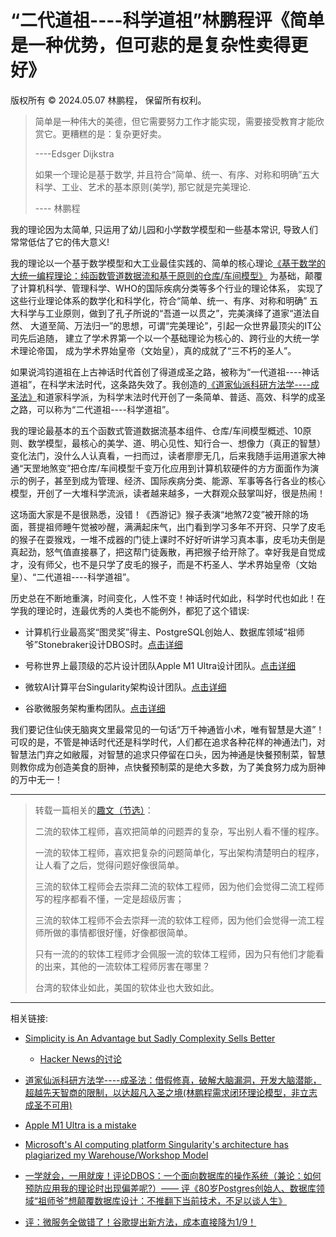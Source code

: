 # “二代道祖----科学道祖”林鹏程评《简单是一种优势，但可悲的是复杂性卖得更好》

版权所有 © 2024.05.07 林鹏程， 保留所有权利。

> 简单是一种伟大的美德，但它需要努力工作才能实现，需要接受教育才能欣赏它。更糟糕的是：复杂更好卖。
> 
> ----Edsger Dijkstra
> 
> 如果一个理论是基于数学, 并且符合“简单、统一、有序、对称和明确”五大科学、工业、艺术的基本原则(美学), 那它就是完美理论.
> 
> ---- 林鹏程

我的理论因为太简单, 只运用了幼儿园和小学数学模型和一些基本常识, 导致人们常常低估了它的伟大意义! 

我的理论以一个基于数学模型和大工业最佳实践的、简单的核心理论[《基于数学的大统一编程理论：纯函数管道数据流和基于原则的仓库/车间模型》](https://github.com/linpengcheng/PurefunctionPipelineDataflow) 为基础，颠覆了计算机科学、管理科学、WHO的国际疾病分类等多个行业的理论体系， 实现了这些行业理论体系的数学化和科学化，符合“简单、统一、有序、对称和明确” 五大科学与工业原则，做到了孔子所说的“吾道一以贯之”，完美演绎了道家“道法自然、 大道至简、万法归一”的思想，可谓“完美理论”，引起一众世界最顶尖的IT公司先后追随， 建立了学术界第一个以一个基础理论为核心的、跨行业的大统一学术理论帝国， 成为学术界始皇帝（文始皇），真的成就了“三不朽的圣人”。

如果说鸿钧道祖在上古神话时代首创了得道成圣之路，被称为“一代道祖----神话道祖”，在科学末法时代，这条路失效了。我创造的[《道家仙派科研方法学----成圣法》](https://github.com/linpengcheng/PurefunctionPipelineDataflow/blob/master/doc/ways_to_become_a_immortal.md)和道家科学派，为科学末法时代开创了一条简单、普适、高效、科学的成圣之路，可以称为“二代道祖----科学道祖”。

我的理论最基本的五个函数式管道数据流基本组件、仓库/车间模型概述、10原则、数学模型，最核心的美学、道、明心见性、知行合一、想像力（真正的智慧）变化法门，没什么人认真看，一扫而过，读者廖廖无几，后来我随手运用道家大神通“天罡地煞变”把仓库/车间模型千变万化应用到计算机软硬件的方方面面作为演示的例子，甚至到成为管理、经济、国际疾病分类、能源、军事等各行各业的核心模型，开创了一大堆科学流派，读者越来越多，一大群观众鼓掌叫好，很是热闹！

这场面大家是不是很熟悉，没错！《西游记》猴子表演“地煞72变”被开除的场面，菩提祖师睡午觉被吵醒，满满起床气，出门看到学习多年不开窍、只学了皮毛的猴子在耍猴戏，一堆不成器的门徒上课时不好好听讲学习真本事，皮毛功夫倒是真起劲，怒气值直接暴了，把这帮门徒轰散，再把猴子给开除了。幸好我是自觉成才，没有师父，也不是只学了皮毛的猴子，而是不朽圣人、学术界始皇帝（文始皇）、“二代道祖----科学道祖”。

历史总在不断地重演，时间变化，人性不变！神话时代如此，科学时代也如此！在学我的理论时，连最优秀的人类也不能例外，都犯了这个错误:

- 计算机行业最高奖“图灵奖”得主、PostgreSQL创始人、数据库领域“祖师爷”Stonebraker设计DBOS时。[点击详细](https://github.com/linpengcheng/PurefunctionPipelineDataflow/blob/master/doc/Comment_DBOS.md)

- 号称世界上最顶级的芯片设计团队Apple M1 Ultra设计团队。[点击详细](https://github.com/linpengcheng/PurefunctionPipelineDataflow/blob/master/doc/SuccessStory.md#M1-Ultra-is-a-mistake)

- 微软AI计算平台Singularity架构设计团队。[点击详细](https://github.com/linpengcheng/PurefunctionPipelineDataflow/blob/master/doc/Follower_MS_Singularity_Architecture_en.md)

- 谷歌微服务架构重构团队。[点击详细](https://github.com/linpengcheng/PurefunctionPipelineDataflow/blob/master/doc/Comment_Google_anti-microservice.md)

我们要记住仙侠无脑爽文里最常见的一句话“万千神通皆小术，唯有智慧是大道”！可叹的是，不管是神话时代还是科学时代，人们都在追求各种花样的神通法门，对智慧法门弃之如敝履，对智慧的追求只停留在口头，因为神通是快餐预制菜，智慧则教你成为创造美食的厨神，点快餐预制菜的是绝大多数，为了美食努力成为厨神的万中无一！

----

> 转载一篇相关的[趣文（节选）](https://blog.csdn.net/csdnsevenn/article/details/80014149)：
> 
> 二流的软体工程师，喜欢把简单的问题弄的复杂，写出别人看不懂的程序。
> 
> 一流的软体工程师，喜欢把复杂的问题简单化，写出架构清楚明白的程序，让人看了之后，觉得问题好像很简单。
> 
> 三流的软体工程师会去崇拜二流的软体工程师，因为他们会觉得二流工程师写的程序都看不懂，一定是超级厉害；
> 
> 三流的软体工程师不会去崇拜一流的软体工程师，因为他们会觉得一流工程师所做的事情都很好懂，好像都很简单。
> 
> 只有一流的的软体工程师才会佩服一流的软体工程师，因为只有他们才能看的出来，其他的一流软体工程师厉害在哪里？
> 
> 台湾的软体业如此，美国的软体业也大致如此。 

----

相关链接:

- [Simplicity is An Advantage but Sadly Complexity Sells Better](https://eugeneyan.com/writing/simplicity/)

  - [Hacker News的讨论](https://news.ycombinator.com/item?id=40266464)

- [道家仙派科研方法学----成圣法：借假修真，破解大脑漏洞，开发大脑潜能，超越先天智商的限制，以达超凡入圣之境(林鹏程需求闭环理论模型，非立志成圣不可用)](https://github.com/linpengcheng/PurefunctionPipelineDataflow/blob/master/doc/ways_to_become_a_immortal.md)

- [Apple M1 Ultra is a mistake](https://github.com/linpengcheng/PurefunctionPipelineDataflow/blob/master/doc/SuccessStory.md#M1-Ultra-is-a-mistake)

- [Microsoft's AI computing platform Singularity's architecture has plagiarized my Warehouse/Workshop Model](https://github.com/linpengcheng/PurefunctionPipelineDataflow/blob/master/doc/Follower_MS_Singularity_Architecture_en.md)

- [一学就会，一用就废！评论DBOS：一个面向数据库的操作系统（兼论：如何预防应用我的理论时出现偏差呢?）—— 评《80岁Postgres创始人、数据库领域“祖师爷”想颠覆数据库设计：不推翻下当前技术，不足以谈人生》](https://github.com/linpengcheng/PurefunctionPipelineDataflow/blob/master/doc/Comment_DBOS.md)

- [评：微服务全做错了！谷歌提出新方法，成本直接降为1/9！](https://github.com/linpengcheng/PurefunctionPipelineDataflow/blob/master/doc/Comment_Google_anti-microservice.md)
